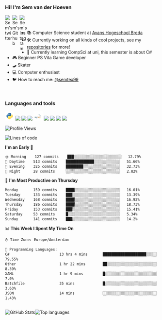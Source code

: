 ### Hi! I'm Sem van der Hoeven

<a href="https://twitter.com/semtex99">
  <img align="left" alt="Sem's twitter" width="24px" src="https://cdn.jsdelivr.net/npm/simple-icons@v3/icons/twitter.svg" />
</a>
<a href="https://github.com/SemvdH">
  <img align="left" alt="Sem's Github" width="24px" src="https://cdn.jsdelivr.net/npm/simple-icons@v3/icons/github.svg" />
</a>
<a href="https://instagram.com/sem_vdh/">
  <img align="left" alt="Sem's Instagram" width="24px" src="https://cdn.jsdelivr.net/npm/simple-icons@v3/icons/instagram.svg" />
</a>

<br/>
<br/>


- 📚 Computer Science student at [Avans Hogeschool Breda](https://www.avans.nl/opleidingen/opleidingzoeker/technische-informatica-breda-voltijd-bachelor/)
- 🛠 Currently working on all kinds of cool projects, see my [repositories](https://github.com/SemvdH?tab=repositories) for more!
- 📖 Currently learning CompSci at uni, this semester is about C#
- 🎮 Beginner PS Vita Game developer
- 🛹 Skater
- 💻 Computer enthusiast
- 🐦 How to reach me: [@semtex99](https://twitter.com/semtex99)
<br/>

### Languages and tools
<code><img height="30" src="https://raw.githubusercontent.com/github/explore/80688e429a7d4ef2fca1e82350fe8e3517d3494d/topics/python/python.png"></code>
<code><img height="30" src="https://www.flaticon.com/svg/static/icons/svg/919/919842.svg"></code>
<code><img height="30" src="https://www.flaticon.com/svg/static/icons/svg/226/226777.svg"></code>
<code><img height="30" src="https://upload.wikimedia.org/wikipedia/commons/thumb/7/7a/C_Sharp_logo.svg/150px-C_Sharp_logo.svg.png"></code>
<code><img height="30" src="https://raw.githubusercontent.com/github/explore/80688e429a7d4ef2fca1e82350fe8e3517d3494d/topics/mysql/mysql.png"></code>
<code><img height="30" src="https://upload.wikimedia.org/wikipedia/commons/thumb/3/3f/Git_icon.svg/97px-Git_icon.svg.png"></code>
<code><img height="30" src="https://upload.wikimedia.org/wikipedia/commons/thumb/9/9a/Visual_Studio_Code_1.35_icon.svg/1200px-Visual_Studio_Code_1.35_icon.svg.png"></code>
<code><img height="30" src="https://cdn.iconscout.com/icon/free/png-512/arduino-4-569256.png"></code>
<code><img height="30" src="https://i.pinimg.com/originals/24/e0/a3/24e0a35fd1bee2de25e10f84cbffe2b8.png"></code>
<br/>
<!--START_SECTION:waka-->
![Profile Views](http://img.shields.io/badge/Profile%20Views-9-blue)

![Lines of code](https://img.shields.io/badge/From%20Hello%20World%20I%27ve%20Written-2.1%20million%20lines%20of%20code-blue)

**I'm an Early 🐤** 

```text
🌞 Morning    127 commits    ███░░░░░░░░░░░░░░░░░░░░░░   12.79% 
🌆 Daytime    513 commits    █████████████░░░░░░░░░░░░   51.66% 
🌃 Evening    325 commits    ████████░░░░░░░░░░░░░░░░░   32.73% 
🌙 Night      28 commits     ░░░░░░░░░░░░░░░░░░░░░░░░░   2.82%

```
📅 **I'm Most Productive on Thursday** 

```text
Monday       159 commits    ████░░░░░░░░░░░░░░░░░░░░░   16.01% 
Tuesday      133 commits    ███░░░░░░░░░░░░░░░░░░░░░░   13.39% 
Wednesday    168 commits    ████░░░░░░░░░░░░░░░░░░░░░   16.92% 
Thursday     186 commits    ████░░░░░░░░░░░░░░░░░░░░░   18.73% 
Friday       153 commits    ███░░░░░░░░░░░░░░░░░░░░░░   15.41% 
Saturday     53 commits     █░░░░░░░░░░░░░░░░░░░░░░░░   5.34% 
Sunday       141 commits    ███░░░░░░░░░░░░░░░░░░░░░░   14.2%

```


📊 **This Week I Spent My Time On** 

```text
⌚︎ Time Zone: Europe/Amsterdam

💬 Programming Languages: 
C#                       13 hrs 4 mins       ████████████████████░░░░░   79.55% 
Other                    1 hr 22 mins        ██░░░░░░░░░░░░░░░░░░░░░░░   8.39% 
XAML                     1 hr 9 mins         █░░░░░░░░░░░░░░░░░░░░░░░░   7.0% 
Batchfile                35 mins             █░░░░░░░░░░░░░░░░░░░░░░░░   3.63% 
JSON                     14 mins             ░░░░░░░░░░░░░░░░░░░░░░░░░   1.43%

```


<!--END_SECTION:waka-->


<br/>

<img align="left" src="https://github-readme-stats.vercel.app/api?username=SemvdH&show_icons=true&theme=merko&include_all_commits=true&custom_title=Github Stats&bg_color=23293d&title_color=03ffe6&icon_color=dbdbdb&text_color=cf4cb9" alt="GitHub Stats">
<img align="left" src="https://github-readme-stats.vercel.app/api/top-langs/?username=SemvdH&layout=compact&bg_color=23293d&title_color=03ffe6&icon_color=dbdbdb&text_color=cf4cb9&hide=brainfuck" alt="Top languages">

